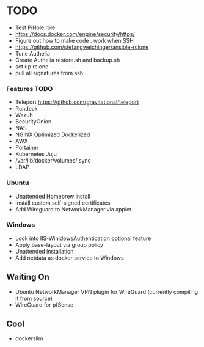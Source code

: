 # TODO

* Test PiHole role
* https://docs.docker.com/engine/security/https/
* Figure out how to make code . work when SSH
* https://github.com/stefangweichinger/ansible-rclone
* Tune Authelia
* Create Authelia restore.sh and backup.sh
* set up rclone
* pull all signatures from ssh

### Features TODO

* Teleport https://github.com/gravitational/teleport
* Rundeck
* Wazuh
* SecurityOnion
* NAS
* NGINX Optimized Dockerized
* AWX
* Portainer
* Kubernetes Juju
* /var/lib/docker/volumes/ sync
* LDAP

### Ubuntu

* Unattended Homebrew install
* Install custom self-signed certificates
* Add Wireguard to NetworkManager via applet

### Windows

* Look into IIS-WinidowsAuthentication optional feature
* Apply base-layout via group policy
* Unattended installation
* Add netdata as docker service to Windows

## Waiting On

* Ubuntu NetworkManager VPN plugin for WireGuard (currently compiling it from source)
* WireGuard for pfSense

## Cool

* dockerslim